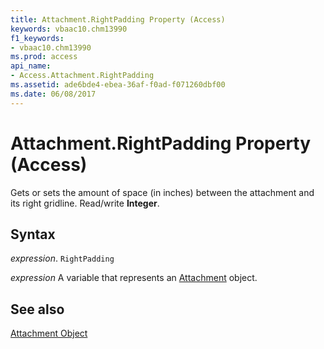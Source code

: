 ```yaml
---
title: Attachment.RightPadding Property (Access)
keywords: vbaac10.chm13990
f1_keywords:
- vbaac10.chm13990
ms.prod: access
api_name:
- Access.Attachment.RightPadding
ms.assetid: ade6bde4-ebea-36af-f0ad-f071260dbf00
ms.date: 06/08/2017
---
```



# Attachment.RightPadding Property (Access)

Gets or sets the amount of space (in inches) between the attachment and its right gridline. Read/write  **Integer**.


## Syntax

 _expression_. `RightPadding`

 _expression_ A variable that represents an [Attachment](Access.Attachment.md) object.


## See also


[Attachment Object](Access.Attachment.md)

